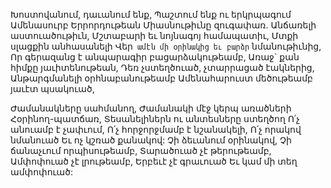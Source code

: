 
Խոստովանում, դաւանում ենք,
Պաշտում ենք ու երկրպագում
Ամենասուրբ Երրորդութեան
Միասնութիւնը զուգափառ.
Անճառելի աստուածութիւն,
Մշտաբարի եւ նոյնագոյ համապատիւ,
Մտքի սլացքին անհասանելի
Վեր` ամէն մի օրինակից եւ բարձր`
նմանութիւնից,
Որ գերազանց է անպարագիր
բացարձակութեամբ,
Առաջ` քան հիմքը յաւիտենութեան,
Դեռ չստեղծուած, չտարրացած էակներից,
Անթարգմանելի օրհնաբանութեամբ
Ամենահարուստ մեծութեամբ յաւէտ պսակուած,


Ժամանակները սահմանող,
Ժամանակի մէջ կերպ առածների
Հօրինող-պատճառ,
Տեսանելիներն ու անտեսները ստեղծող
Ո՛չ անուամբ է չափւում,
Ո՛չ հորջորջմամբ է նշանակելի,
Ո՛չ որակով նմանուած
Եւ ոչ կշռած քանակով:
Չի ձեւանում օրինակով,
Չի ճանաչւում որպիսութեամբ,
Տարածուած չէ թերութեամբ,
Ամփոփուած չէ լրութեամբ,
Երբեւէ չէ գրաւուած
Եւ կամ մի տեղ ամփոփուած:
